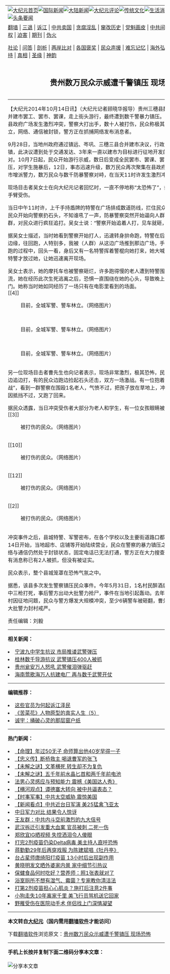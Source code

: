 <a name="1" id="1" target="_blank"></a><span id="1"></span>
<table align=center border="0"><tr><td colspan="2" VALIGN=TOP><a href="https://github.com/axjmzj3414/djy/blob/master/gb/nf1351518.md#1"><img src="https://raw.githubusercontent.com/axjmzj3414/www/master/t/djy/1.jpg" title="大纪元首页" alt="大纪元首页"></a><a href="https://github.com/axjmzj3414/djy/blob/master/gb/n24hr.md#1"><img src="https://raw.githubusercontent.com/axjmzj3414/www/master/t/djy/3.jpg" title="国际新闻" alt="国际新闻"></a><a href="https://github.com/axjmzj3414/djy/blob/master/gb/nsc413.md#1"><img src="https://raw.githubusercontent.com/axjmzj3414/www/master/t/djy/4.jpg" title="大陆新闻" alt="大陆新闻"></a><a href="https://github.com/axjmzj3414/djy/blob/master/gb/news392.md#1"><img src="https://raw.githubusercontent.com/axjmzj3414/www/master/t/djy/5.jpg" title="大纪元评论" alt="大纪元评论"></a><a href="https://github.com/axjmzj3414/djy/blob/master/gb/news2007.md#1"><img src="https://raw.githubusercontent.com/axjmzj3414/www/master/t/djy/6.jpg" title="传统文化" alt="传统文化"></a><a href="https://github.com/axjmzj3414/djy/blob/master/gb/news2008.md#1"><img src="https://raw.githubusercontent.com/axjmzj3414/www/master/t/djy/7.jpg" title="生活消费" alt="生活消费"></a><a href="https://github.com/axjmzj3414/djy/blob/master/gb/ncyule.md#1"><img src="https://raw.githubusercontent.com/axjmzj3414/www/master/t/djy/8.jpg" title="娱乐休闲" alt="娱乐休闲"></a><a href="https://github.com/axjmzj3414/djy/blob/master/gb/nsc1002.md#1"><img src="https://raw.githubusercontent.com/axjmzj3414/www/master/t/djy/9.jpg" title="健康" alt="健康"></a><a href="https://github.com/axjmzj3414/djy/blob/master/gb/nf6092.md#1"><img src="https://raw.githubusercontent.com/axjmzj3414/www/master/t/djy/10a.jpg" title="独家" alt="独家"></a><a href="https://github.com/axjmzj3414/djy/blob/master/gb/nf4514.md#1"><img src="https://raw.githubusercontent.com/axjmzj3414/www/master/t/djy/12a.jpg" title="头条要闻" alt="头条要闻"></a></td></tr>
<tr><td colspan="2" VALIGN=TOP><a target="_blank" href="https://github.com/axjmzj3414/www/blob/master/README.md?zsrh#1">翻墙</a> | <a target="_blank" href="https://github.com/axjmzj3414/djy/blob/master/gb/nf5657.md#1">三退</a> | <a target="_blank" href="https://github.com/axjmzj3414/djy/blob/master/gb/nf6124.md#1">诉江</a> | <a target="_blank" href="https://github.com/axjmzj3414/djy/blob/master/gb/nf1176117.md#1">中共卖国</a> | <a target="_blank" href="https://github.com/axjmzj3414/djy/blob/master/gb/nf5773.md#1">贪腐淫乱</a> | <a target="_blank" href="https://github.com/axjmzj3414/djy/blob/master/gb/nf1176115.md#1">窜改历史</a> | <a target="_blank" href="https://github.com/axjmzj3414/djy/blob/master/gb/nf1176107.md#1">党魁画皮</a> | <a target="_blank" href="https://github.com/axjmzj3414/djy/blob/master/gb/nf1320400.md#1">中共间谍</a> | <a target="_blank" href="https://github.com/axjmzj3414/djy/blob/master/gb/nf1176114.md#1">破坏传统</a> | <a target="_blank" href="https://github.com/axjmzj3414/ntdtv/blob/master/gb/prog447_1.md#1">恶贯满盈</a> | <a target="_blank" href="https://github.com/axjmzj3414/djy/blob/master/gb/ncid278.md#1">人权</a> | <a target="_blank" href="https://github.com/axjmzj3414/djy/blob/master/gb/nf1176111.md#1">迫害</a> | <a target="_blank" href="https://gitlab.com/szzdlab/mh-qikan/blob/master/README.md#1">期刊</a> | <a target="_blank" href="https://github.com/axjmzj3414/djy/blob/master/gb/nf5562.md#1">伪火</a></p><p><a target="_blank" href="https://github.com/axjmzj3414/djy/blob/master/gb/9p.md#1">社论</a> | <a target="_blank" href="https://github.com/axjmzj3414/djy/blob/master/gb/nf4378.md#1">问答</a> | <a target="_blank" href="https://github.com/axjmzj3414/djy/blob/master/gb/nf5792.md#1">剖析</a> | <a target="_blank" href="https://github.com/axjmzj3414/djy/blob/master/gb/nf5735.md#1">两岸比对</a> | <a target="_blank" href="https://github.com/axjmzj3414/djy/blob/master/gb/nf6119.md#1">各国褒奖</a> | <a target="_blank" href="https://github.com/axjmzj3414/djy/blob/master/gb/nf6120.md#1">民众声援</a> | <a target="_blank" href="https://github.com/axjmzj3414/djy/blob/master/gb/nf1188594.md#1">难忘记忆</a> | <a target="_blank" href="https://github.com/axjmzj3414/djy/blob/master/gb/nf3180.md#1">海外弘传</a> | <a target="_blank" href="https://github.com/axjmzj3414/djy/blob/master/gb/nf5410.md#1">万人上访</a> | <a target="_blank" href="https://github.com/axjmzj3414/www/blob/master/README.md?zsrh#1">平台首页</a> | <a target="_blank" href="https://github.com/axjmzj3414/djy/blob/master/gb/nf4386.md#1">支持</a> | <a target="_blank" href="https://github.com/axjmzj3414/djy/blob/master/gb/nf4389.md#1">真相</a> | <a target="_blank" href="https://github.com/axjmzj3414/djy/blob/master/gb/nf5790.md#1">圣缘</a> | <a target="_blank" href="https://github.com/axjmzj3414/djy/blob/master/gb/nf4786.md#1">神韵</a></td></tr>
<tr><td VALIGN=TOP width="626"><h2 align=center>贵州数万民众示威遭千警镇压 现场恐怖</h2>

<h6></h6>
<hr>
	<p>【大纪元2014年10月14日讯】（大纪元记者顾晓华报导）<ahref="https://github.com/axjmzj3414/djy/blob/master/gb/tag/%E8%B4%B5%E5%B7%9E.md#1">贵州</a>三穗县数万民众连日来因抗议合并建市罢工、罢市、罢课，走上街头游行，最终遭到数千警暴力镇压。10月12日，警民双方在县政府广场发生激烈冲突，警察大打出手，数十人被打伤，民众称极其恐怖。目前，全城军警林立，网络、通信被封锁，警方正在抓捕网络发布消息者。</p>
<p>9月28日，当地州政府通过镇远、岑巩、三穗三县合并建市决议，行政中心被设置在镇远县清溪镇，此决议遭到处于交通发达、3年来一直以建市为目标进行征地开发的三穗县民众的全面反对。10月7日起，民众开始游行示威，数日后变成全民罢市、罢课、罢工，当局在11日晚开始镇压，对学生施暴后，12日，事态迅速升级，数万民众再次聚集在县政府广场，当局继续从16县市增派警力，数万民众与数千防暴警察对峙，在当天11时许发生激烈冲突。</p>
<p>现场目击者吴女士在向大纪元记者回忆时，一直不停地称“太恐怖了”，她在现场也被特警追打，手臂受伤。</p>
<p>当日中午11时许，上千手持盾牌的特警在广场排成数道防线，拦住民众游行的道路，情绪激动的民众开始向警察扔石头，不知谁吼了一声，防暴警察突然开始逼向人群，一群一群的警察冲向人群，对民众进行疯狂追打。吴女士说：“警察开始追着人打，见车就砸，这是我亲眼看见的。”</p>
<p>据吴女士描述，当时她看到警察开始打人，迅速转身拚命跑，特警在后面追，她说：“我站得比较边缘，往回跑，人特别多，我被（人群）从这边广场推到那边广场，手臂被警察打了一下”。她在跑的过程中，回头一看，身后又有一名特警挥着警棍向她打来，她大喊一声：“不要打我”，那位特警才放过她，让她迅速离开现场。</p>
<p>吴女士表示，她的摩托车也被警察砸烂，许多跑得慢的老人遭到特警围殴，许多人被打得头破血流，她在经历此次生死逃离之后，恐惧一直围绕在她的心头，导致晚上无法入眠，白天不敢出门。她称当时她如同经历了一场只有在电影里看到的场面。<br />[[4]]<br />
	<figure id="attachment_5792172" aria-describedby="caption-attachment-5792172" style="width: 600px" class="wp-caption aligncenter"><ahref=" https://i.epochtimes.com/assets/uploads/2014/10/1410140149032120-600x450.jpg" target="_blank" rel="noreferrer noopener"></a><figcaption id="caption-attachment-5792172" class="wp-caption-text">目前，全城军警、警车林立。（网络图片）</figcaption></figure><br />
	<figure id="attachment_5792187" aria-describedby="caption-attachment-5792187" style="width: 600px" class="wp-caption aligncenter"><ahref=" https://i.epochtimes.com/assets/uploads/2014/10/1410131355072120-600x450.jpg" target="_blank" rel="noreferrer noopener"></a><figcaption id="caption-attachment-5792187" class="wp-caption-text">目前，全城军警、警车林立。（网络图片）</figcaption></figure><br />
	<figure id="attachment_5792198" aria-describedby="caption-attachment-5792198" style="width: 600px" class="wp-caption aligncenter"><ahref=" https://i.epochtimes.com/assets/uploads/2014/10/1410131351572120-600x337.jpg" target="_blank" rel="noreferrer noopener"></a><figcaption id="caption-attachment-5792198" class="wp-caption-text">目前，全城军警、警车林立。（网络图片）</figcaption></figure><br />另一位现场目击者曹先生也向记者表示，现场非常激烈，极其恐怖，民众拚命地跑，特警在后面边追边打，有的民众边跑边捡起石头还击，双方一场激战。有一位抱着小孩的男子站在远处“观战”，看到一群警察在围殴1名老人，气愤不过，把孩子放在草地上，冲过去欲救老人一命，但终因抵挡不过，又跑了回来。</p>
<p>据民众透露，当日冲突受伤者大部分为老人和学生，有一位女孩眼睛被打爆。<br />[[3]]<br />
	<figure id="attachment_5788743" aria-describedby="caption-attachment-5788743" style="width: 509px" class="wp-caption aligncenter"><ahref=" https://i.epochtimes.com/assets/uploads/2014/10/1410131354362120.jpg" target="_blank" rel="noreferrer noopener"></a><figcaption id="caption-attachment-5788743" class="wp-caption-text">被打伤的民众。（网络图片）</figcaption></figure><br />[[10]]<br />
	<figure id="attachment_5788729" aria-describedby="caption-attachment-5788729" style="width: 600px" class="wp-caption aligncenter"><ahref=" https://i.epochtimes.com/assets/uploads/2014/10/1410131352372120-600x799.jpg" target="_blank" rel="noreferrer noopener"></a><figcaption id="caption-attachment-5788729" class="wp-caption-text">被打伤的民众。（网络图片）</figcaption></figure><br />[[12]]<br />
	<figure id="attachment_5788713" aria-describedby="caption-attachment-5788713" style="width: 600px" class="wp-caption aligncenter"><ahref=" https://i.epochtimes.com/assets/uploads/2014/10/1410131351502120-600x801.jpg" target="_blank" rel="noreferrer noopener"></a><figcaption id="caption-attachment-5788713" class="wp-caption-text">被打伤的民众。（网络图片）</figcaption></figure><br />[[2]]<br />
	<figure id="attachment_5792210" aria-describedby="caption-attachment-5792210" style="width: 538px" class="wp-caption aligncenter"><ahref=" https://i.epochtimes.com/assets/uploads/2014/10/1410140149122120.jpg" target="_blank" rel="noreferrer noopener"></a><figcaption id="caption-attachment-5792210" class="wp-caption-text">被打伤的民众。（网络图片）</figcaption></figure><br />冲突事件之后，县城特警、军警密布，在各个学校以及主要街道路口都有10余名警察戒备，自14日开始，当地超市、店铺等开始陆续营业，民众在警察的暴力镇压之后，已不敢发声。当地网络与通信仍然处于封锁状态，固定电话已无法打通，警方正在大力搜查在网上发布消息的民众，有消息称已有2人被抓，但没有被证实。</p>
<p>民众表示，整个县城笼罩在恐怖气氛之中。</p>
<p>据悉，该县多次发生警察镇压民众事件。今年5月31日，1名村民醉酒后打妻子，被警察追至家中三枪打死，事后警方出动大批警力抢尸，事件在当地引起轰动。去年5月3日，该县八弓镇木界村因征地问题，民众与警方爆发大规模冲突，至少6辆警车被砸翻，曹先生表示，当时也是调动大批警力封村戒严。</p>
<p>责任编辑：刘毅</p>
	
<hr>


<strong>相关新闻：</strong>
<li><a href="https://github.com/axjmzj3414/djy/blob/master/gb/7/5/24/n1720292.md#1">宁波九中学生抗议  市局推诿武警弹压</a></li>
<li><a href="https://github.com/axjmzj3414/djy/blob/master/gb/7/7/30/n1787124.md#1">桂林数千导游抗议 武警镇压400人被抓</a></li>
<li><a href="https://github.com/axjmzj3414/djy/blob/master/gb/8/6/30/n2173221.md#1">贵州瓮安万人怒吼 武警催泪弹驱赶</a></li>
<li><a href="https://github.com/axjmzj3414/djy/blob/master/gb/12/10/19/n3709896.md#1">海南莺歌海万人抗建电厂 再与数千武警开仗</a></li>
<hr>


<strong>编辑推荐：</strong>
<li><a href="https://github.com/axjmzj3414/djy/blob/master/gb/18/8/28/n10672014.md?dfh#1" target="_blank">这些官员为何起诉江泽民</a></li><li><a href="https://github.com/tsiac2612/djy/blob/master/gb/18/1/11/n10048859.md#1" target="_blank">《苦菜花》人物原型的真实人生（5）</a></li><li><a href="https://github.com/tsiac2612/djy/blob/master/gb/10/8/2/n2983321.md#1" target="_blank">诚宇：捅破心灵的那层窗户纸</a></li>
<hr>

<strong>热门新闻：</strong>
<li><a href="https://github.com/axjmzj3414/djy/blob/master/gb/21/7/7/n13073680.md#1">【命理】年过50无子 命师算出他40岁早得一子</a></li>
<li><a href="https://github.com/axjmzj3414/djy/blob/master/gb/21/7/8/n13077166.md#1">【忠义传】断桥救主 喝退曹军的张飞</a></li>
<li><a href="https://github.com/axjmzj3414/djy/blob/master/gb/21/7/15/n13091924.md#1">【未解之谜】文革横死 转生却不为复仇</a></li>
<li><a href="https://github.com/axjmzj3414/djy/blob/master/gb/21/7/9/n13079542.md#1">【未解之谜】五千年前水晶匕首和两千年前电池</a></li>
<li><a href="https://github.com/axjmzj3414/djy/blob/master/gb/21/7/15/n13090127.md#1">法男心灵感应与预知能力 震撼《美国达人秀》</a></li>
<li><a href="https://github.com/axjmzj3414/djy/blob/master/gb/21/7/17/n13096096.md#1">【横河观点】谭德塞大转向 被中共逼表态？</a></li>
<li><a href="https://github.com/axjmzj3414/djy/blob/master/gb/21/7/17/n13094978.md#1">【时事军事】中共太空威胁 震惊美国</a></li>
<li><a href="https://github.com/axjmzj3414/djy/blob/master/gb/21/7/16/n13094168.md#1">【新闻看点】中共近台日军演 美25猛禽飞亚太</a></li>
<li><a href="https://github.com/axjmzj3414/djy/blob/master/gb/21/7/17/n13095827.md#1">中日军力对比 结果令人惊讶</a></li>
<li><a href="https://github.com/axjmzj3414/djy/blob/master/gb/21/7/16/n13094266.md#1">王友群：中共内斗空前激烈的九大信号</a></li>
<li><a href="https://github.com/axjmzj3414/djy/blob/master/gb/21/7/17/n13094713.md#1">武汉拆迁引发重大血案 官员被刺 二死一伤</a></li>
<li><a href="https://github.com/axjmzj3414/djy/blob/master/gb/21/7/16/n13094169.md#1">郑欣宜IG晒视频 失控洒泪令人傻眼</a></li>
<li><a href="https://github.com/axjmzj3414/djy/blob/master/gb/21/7/16/n13094300.md#1">打完2剂疫苗仍染Delta病毒 美主持人直呼恐怖</a></li>
<li><a href="https://github.com/axjmzj3414/djy/blob/master/gb/21/7/16/n13094483.md#1">蒋勤勤29年后再穿戏服 为陈建斌唱《牡丹亭》</a></li>
<li><a href="https://github.com/axjmzj3414/djy/blob/master/gb/21/7/18/n13097793.md#1">台占星师唐绮阳打疫苗 13小时后出现副作用</a></li>
<li><a href="https://github.com/axjmzj3414/djy/blob/master/gb/21/7/18/n13097589.md#1">黄晓明发文晒外婆家内景 家中细节引热议</a></li>
<li><a href="https://github.com/axjmzj3414/djy/blob/master/gb/21/7/9/n13079115.md#1">保健食品何时吃好？营养师：照1张表就对了</a></li>
<li><a href="https://github.com/axjmzj3414/djy/blob/master/gb/21/7/17/n13095928.md#1">浴室厕所不想有湿气、霉菌？专家教你清洁法</a></li>
<li><a href="https://github.com/axjmzj3414/djy/blob/master/gb/21/7/13/n13085833.md#1">打第2剂疫苗担心心肌炎？施打后注意2件事</a></li>
<li><a href="https://github.com/axjmzj3414/djy/blob/master/gb/21/7/16/n13092923.md#1">小狗走失10年离家千里 美飞行员驾机送它回家</a></li>
<li><a href="https://github.com/axjmzj3414/djy/blob/master/gb/21/7/18/n13096604.md#1">野雁受伤在医院动手术 伴侣找上门深情凝望</a></li>
<hr>

<strong>本文转自<a href="https://www.epochtimes.com">大纪元</a>（国内需用<a href="https://github.com/axjmzj3414/www/blob/master/README.md#8">翻墙软件</a>才能访问）</strong><p>下载<a href="https://github.com/axjmzj3414/www/blob/master/README.md#8">翻墙软件</a>浏览原文：<a href="https://www.epochtimes.com/gb/14/10/14/n4271781.htm">贵州数万民众示威遭千警镇压 现场恐怖</a></p><hr>

<strong>手机上长按并复制下面二维码分享本文章：</strong><br><br><img src="https://chart.apis.google.com/chart?cht=qr&chs=240x240&choe=UTF-8&chld=M|2&chl=https://github.com/axjmzj3414/djy/blob/master/gb/14/10/14/n4271781.md%231" title="分享本文章"></td><td VALIGN=TOP><a href="https://github.com/axjmzj3414/djy/blob/master/gb/16/1/21/n4622075.md?dfh#1" target="_blank"><img src="https://raw.githubusercontent.com/axjmzj3414/djy/master/gb/300/wei-f1.jpg" title="中共的伪火骗局"  alt="中共的伪火骗局"></a><br><a href="https://github.com/axjmzj3414/www/blob/master/README.md?dfh#9" target="_blank"><img src="https://raw.githubusercontent.com/axjmzj3414/djy/master/gb/300/yong-h.jpg" title="永恒的见证"  alt="永恒的见证"></a><br><a href="https://github.com/axjmzj3414/djy/blob/master/gb/13/9/29/n3974789.md?dfh#1" target="_blank"><img src="https://raw.githubusercontent.com/axjmzj3414/djy/master/gb/300/shang-lnz.jpg" title="善良女子被中共投男牢"  alt="善良女子被中共投男牢"></a><br><a href="https://github.com/axjmzj3414/djy/blob/master/gb/16/3/16/n4663449.md?dfh#1" target="_blank"><img src="https://raw.githubusercontent.com/axjmzj3414/djy/master/gb/300/huo-z3.jpg" title="警卫目击活摘器官"  alt="警卫目击活摘器官"></a><br><a href="https://github.com/axjmzj3414/djy/blob/master/gb/16/8/7/n8177641.md?dfh#1" target="_blank"><img src="https://raw.githubusercontent.com/axjmzj3414/djy/master/gb/300/huo-z4.jpg" title="证人描述活摘恐怖"  alt="证人描述活摘恐怖"></a><br><a href="https://github.com/axjmzj3414/djy/blob/master/gb/10/4/19/n2881569.md?dfh#1" target="_blank"><img src="https://raw.githubusercontent.com/axjmzj3414/djy/master/gb/300/huo-z1.jpg" title="揭开活摘器官黑幕"  alt="揭开活摘器官黑幕"></a><br><a href="https://github.com/axjmzj3414/djy/blob/master/gb/10/11/7/n3077476.md?dfh#1" target="_blank"><img src="https://raw.githubusercontent.com/axjmzj3414/djy/master/gb/300/ma-ks.jpg" title="马克思的成魔之路"  alt="马克思的成魔之路"></a><br><a href="https://github.com/axjmzj3414/djy/blob/master/gb/14/6/9/n4173977.md?dfh#1" target="_blank"><img src="https://raw.githubusercontent.com/axjmzj3414/djy/master/gb/300/chang-zs.jpg" title="藏字石 蕴天机"  alt="藏字石 蕴天机"></a><br><a href="https://github.com/axjmzj3414/djy/blob/master/gb/18/5/10/n10381511.md?dfh#1" target="_blank"><img src="https://raw.githubusercontent.com/axjmzj3414/djy/master/gb/300/st1.jpg" title="关注三亿人三退"  alt="关注三亿人三退"></a><br><a href="https://github.com/axjmzj3414/djy/blob/master/gb/18/3/21/n10237682.md?dfh#1" target="_blank"><img src="https://raw.githubusercontent.com/axjmzj3414/djy/master/gb/300/jie-t.jpg" title="解体中共复兴中华"  alt="解体中共复兴中华"></a><br><a href="https://github.com/axjmzj3414/djy/blob/master/gb/9/2/9/n2422991.md?dfh#1" target="_blank"><img src="https://raw.githubusercontent.com/axjmzj3414/djy/master/gb/300/gao-zs.jpg" title="中共迫害良心律师"  alt="中共迫害良心律师"></a><br><a href="https://github.com/axjmzj3414/djy/blob/master/gb/18/12/9/n10900044.md?dfh#1" target="_blank"><img src="https://raw.githubusercontent.com/axjmzj3414/djy/master/gb/300/sj1.jpg" title="三百多万人举报江泽民"  alt="三百多万人举报江泽民"></a><br><a href="https://github.com/axjmzj3414/djy/blob/master/gb/18/8/28/n10672014.md?dfh#1" target="_blank"><img src="https://raw.githubusercontent.com/axjmzj3414/djy/master/gb/300/sj2.jpg" title="这些官员为何起诉江泽民"  alt="这些官员为何起诉江泽民"></a><br><a href="https://github.com/axjmzj3414/djy/blob/master/gb/8/12/18/n2367165.md?dfh#1" target="_blank"><img src="https://raw.githubusercontent.com/axjmzj3414/djy/master/gb/300/liangan.jpg" title="海峡两岸的强烈对比"  alt="海峡两岸的强烈对比"></a><br><a href="https://github.com/axjmzj3414/djy/blob/master/gb/15/12/10/n4593139.md?dfh#1" target="_blank"><img src="https://raw.githubusercontent.com/axjmzj3414/djy/master/gb/300/jia-ndzl.jpg" title="加拿大总理的贺信"  alt="加拿大总理的贺信"></a><br><a href="https://github.com/axjmzj3414/djy/blob/master/gb/11/6/17/n3289382.md?dfh#1" target="_blank"><img src="https://raw.githubusercontent.com/axjmzj3414/djy/master/gb/300/xiao-wd.jpg" title="探寻真相兼听则明"  alt="探寻真相兼听则明"></a><br><a href="https://github.com/axjmzj3414/djy/blob/master/gb/18/10/27/n10812623.md?dfh#1" target="_blank"><img src="https://raw.githubusercontent.com/axjmzj3414/djy/master/gb/300/yindu.jpg" title="印度媒体报道东方"  alt="印度媒体报道东方"></a><br><a href="https://github.com/axjmzj3414/djy/blob/master/gb/18/6/9/n10469652.md?dfh#1" target="_blank"><img src="https://raw.githubusercontent.com/axjmzj3414/djy/master/gb/300/xie-j.jpg" title="不一样的海外校园"  alt="不一样的海外校园"></a><br><a href="https://github.com/axjmzj3414/djy/blob/master/gb/7/4/5/n1669415.md?dfh#1" target="_blank"><img src="https://raw.githubusercontent.com/axjmzj3414/djy/master/gb/300/li-up.jpg" title="从大师到徒弟的传奇"  alt="从大师到徒弟的传奇"></a><br><a href="https://github.com/axjmzj3414/djy/blob/master/gb/17/5/26/n9191512.md?dfh#1" target="_blank"><img src="https://raw.githubusercontent.com/axjmzj3414/djy/master/gb/300/zfl2.jpg" title="亿万人与东方一本奇书"  alt="亿万人与东方一本奇书"></a><br><a href="https://github.com/axjmzj3414/djy/blob/master/gb/13/11/27/n4020290.md?dfh#1" target="_blank"><img src="https://raw.githubusercontent.com/axjmzj3414/djy/master/gb/300/zhen-h.jpg" title="大陆见不到的震撼场面"  alt="大陆见不到的震撼场面"></a><br><a href="https://github.com/axjmzj3414/djy/blob/master/gb/15/7/17/n4482910.md?dfh#1" target="_blank"><img src="https://raw.githubusercontent.com/axjmzj3414/djy/master/gb/300/dalu-sk.jpg" title="人心向善 大陆当初盛况"  alt="人心向善 大陆当初盛况"></a><br><a href="https://github.com/axjmzj3414/djy/blob/master/gb/19/1/5/n10955468.md?dfh#1" target="_blank"><img src="https://raw.githubusercontent.com/axjmzj3414/djy/master/gb/300/zfl1.jpg" title="追寻真理 这书讲什么"  alt="追寻真理 这书讲什么"></a><br><a href="https://github.com/axjmzj3414/www/blob/master/README.md?dfh#1" target="_blank"><img src="https://raw.githubusercontent.com/axjmzj3414/djy/master/gb/300/fq1.jpg" title="下载免费翻墙软件"  alt="下载免费翻墙软件"></a><br></td></tr></table>

